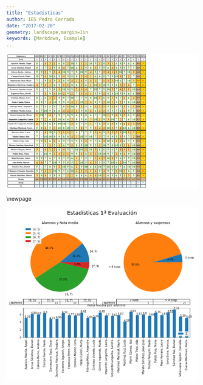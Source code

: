 ```yaml
---
title: "Estadísticas" 
author: IES Pedro Cerrada
date: "2017-02-20"
geometry: landscape,margin=1in
keywords: [Markdown, Example]
... 
```


 
 ![](actilla_1.png) 
 
\newpage
 
 ![](resumen_1.png) 
 
